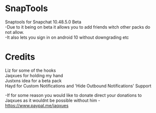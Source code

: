 # SnapTools
Snaptools for Snapchat 10.48.5.0 Beta  
-Due to it being on beta it allows you to add friends witch other packs do not allow.  
-It also lets you sign in on android 10 without downgrading etc

# Credits
Liz for some of the hooks  
Jaqxues for holding my hand  
Justxns idea for a beta pack  
Hayd for Custom Notifications and 'Hide Outbound Notifications' Support

-If for some reason you would like to donate direct your donations to Jaqxues as it wouldnt be possible without him
-https://www.paypal.me/jaqxues
